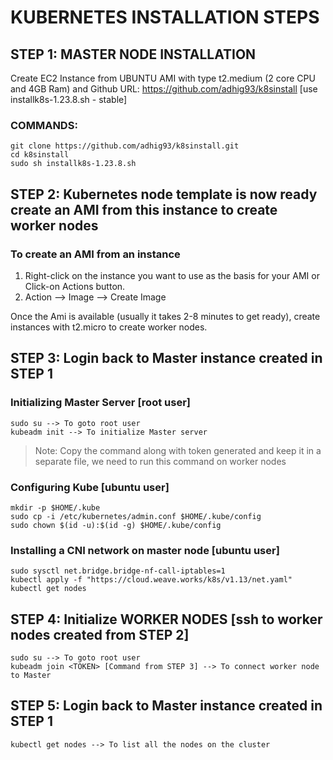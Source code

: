 # KUBERNETES INSTALLATION STEPS

## STEP 1: MASTER NODE INSTALLATION

Create EC2 Instance from UBUNTU AMI with type t2.medium (2 core CPU and 4GB Ram) and
Github URL: https://github.com/adhig93/k8sinstall [use installk8s-1.23.8.sh - stable]

### COMMANDS:
```
git clone https://github.com/adhig93/k8sinstall.git
cd k8sinstall
sudo sh installk8s-1.23.8.sh
```

## STEP 2: Kubernetes node template is now ready create an AMI from this instance to create worker nodes

### To create an AMI from an instance
1. Right-click on the instance you want to use as the basis for your AMI or Click-on Actions button.
2. Action --> Image --> Create Image

Once the Ami is available (usually it takes 2-8 minutes to get ready), create instances with t2.micro to
create worker nodes.

## STEP 3: Login back to Master instance created in STEP 1

### Initializing Master Server [root user]

```
sudo su --> To goto root user
kubeadm init --> To initialize Master server
```
>Note: Copy the command along with token generated and keep it in a separate file, we need to run this command on worker nodes

### Configuring Kube [ubuntu user]

```
mkdir -p $HOME/.kube
sudo cp -i /etc/kubernetes/admin.conf $HOME/.kube/config
sudo chown $(id -u):$(id -g) $HOME/.kube/config
```

### Installing a CNI network on master node [ubuntu user]
```
sudo sysctl net.bridge.bridge-nf-call-iptables=1
kubectl apply -f "https://cloud.weave.works/k8s/v1.13/net.yaml"
kubectl get nodes
```

## STEP 4: Initialize WORKER NODES [ssh to worker nodes created from STEP 2]

```
sudo su --> To goto root user
kubeadm join <TOKEN> [Command from STEP 3] --> To connect worker node to Master
```

## STEP 5: Login back to Master instance created in STEP 1

```
kubectl get nodes --> To list all the nodes on the cluster
```
